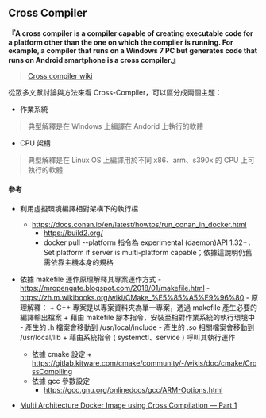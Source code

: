 ## Cross Compiler

**『A cross compiler is a compiler capable of creating executable code for a platform other than the one on which the compiler is running. For example, a compiler that runs on a Windows 7 PC but generates code that runs on Android smartphone is a cross compiler.』**
> [Cross compiler wiki](https://en.wikipedia.org/wiki/Cross_compiler)

從眾多文獻討論與方法來看 Cross-Compiler，可以區分成兩個主題：

+ 作業系統
> 典型解釋是在 Windows 上編譯在 Andorid 上執行的軟體

+ CPU 架構
> 典型解釋是在 Linux OS 上編譯用於不同 x86、arm、s390x 的 CPU 上可執行的軟體



#### 參考

+ 利用虛擬環境編譯相對架構下的執行檔
    - https://docs.conan.io/en/latest/howtos/run_conan_in_docker.html
		- https://build2.org/
		- docker pull --platform 指令為 experimental (daemon)API 1.32+，Set platform if server is multi-platform capable；依據這說明仍舊需依靠主機本身的規格
+ 依據 makefile 運作原理解釋其專案運作方式
		- https://mropengate.blogspot.com/2018/01/makefile.html
		- https://zh.m.wikibooks.org/wiki/CMake_%E5%85%A5%E9%96%80
		- 原理解釋：
		    + C++ 專案是以專案資料夾為單一專案，透過 makefile 產生必要的編譯輸出檔案
        + 藉由 makefile 腳本指令，安裝至相對作業系統的執行環境中
				    - 產生的 .h 檔案會移動到 /usr/local/include
            - 產生的 .so 相關檔案會移動到 /usr/local/lib
        + 藉由系統指令 ( systemctl、service ) 呼叫其執行運作
    - 依據 cmake 設定
		    + https://gitlab.kitware.com/cmake/community/-/wikis/doc/cmake/CrossCompiling
    - 依據 gcc 參數設定
        + https://gcc.gnu.org/onlinedocs/gcc/ARM-Options.html

+ [Multi Architecture Docker Image using Cross Compilation — Part 1](https://imdurgadas.medium.com/65bd26d4b017)
